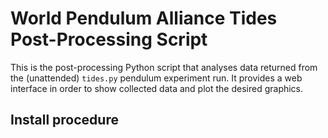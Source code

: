 # World Pendulum Alliance Tides Post-Processing Script

This is the post-processing Python script that analyses data returned
from the (unattended) `tides.py` pendulum experiment run. It provides 
a web interface in order to show collected data and plot the desired 
graphics. 

## Install procedure

